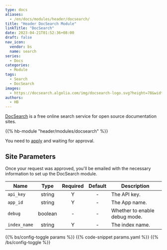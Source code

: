 ```yaml
---
type: docs
aliases:
  - /en/docs/modules/header/docsearch/
title: "Header DocSearch Module"
linkTitle: "DocSearch"
date: 2023-04-21T01:52:36+08:00
draft: false
nav_icon:
  vendor: bs
  name: search
series:
  - Docs
categories:
  - Module
tags:
  - Search
  - DocSearch
images:
  - https://docsearch.algolia.com/img/docsearch-logo.svg?height=78&width=476
authors:
  - HB
---
```


[DocSearch](https://docsearch.algolia.com/) is a free online search service for open source documentation sites.

<!--more-->

{{% hb-module "header/modules/docsearch" %}}

You need to [apply](https://docsearch.algolia.com/apply/) and waiting for approval.

## Site Parameters

Once your request was approved, you'll be emailed with the necessary information to set up the DocSearch module.

| Name         |  Type   | Required | Default | Description                   |
| ------------ | :-----: | :------: | :-----: | ----------------------------- |
| `api_key`    | string  |    Y     |    -    | The API key.                  |
| `app_id`     | string  |    Y     |    -    | The App name.                 |
| `debug`      | boolean |    -     |    -    | Whether to enable debug mode. |
| `index_name` | string  |    Y     |    -    | The index name.               |

{{% bs/config-toggle params %}}
{{% code-snippet params.yaml %}}
{{% /bs/config-toggle %}}
